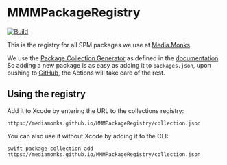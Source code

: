 # MMMPackageRegistry

[![Build](https://github.com/mediamonks/MMMPackageRegistry/workflows/Build/badge.svg)](https://github.com/mediamonks/MMMPackageRegistry/actions/workflows/build.yml?query=workflow%3ABuild)

This is the registry for all SPM packages we use at [Media.Monks](https://media.monks.com).

We use the [Package Collection Generator](https://github.com/apple/swift-package-collection-generator/tree/main/Sources/PackageCollectionGenerator) as defined in the [documentation](https://www.swift.org/blog/package-collections/#rolling-your-own-collection). So adding a new package is as easy as adding it to `packages.json`, upon pushing to
[GitHub](https://github.com/mediamonks/MMMPackageRegistry), the Actions will take care of the rest.

## Using the registry

Add it to Xcode by entering the URL to the collections registry:

```
https://mediamonks.github.io/MMMPackageRegistry/collection.json
```

You can also use it without Xcode by adding it to the CLI:

```
swift package-collection add https://mediamonks.github.io/MMMPackageRegistry/collection.json
```
